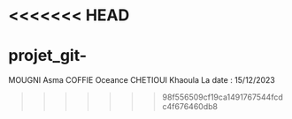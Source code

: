 <<<<<<< HEAD
=======
# projet_git- 
MOUGNI Asma 
COFFIE Oceance 
CHETIOUI Khaoula
La date : 15/12/2023
>>>>>>> 98f556509cf19ca1491767544fcdc4f676460db8
